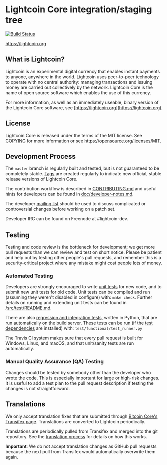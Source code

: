 Lightcoin Core integration/staging tree
=====================================

[![Build Status](https://travis-ci.org/lightcoin-project/lightcoin.svg?branch=master)](https://travis-ci.org/lightcoin-project/lightcoin)

https://lightcoin.org

What is Lightcoin?
----------------

Lightcoin is an experimental digital currency that enables instant payments to
anyone, anywhere in the world. Lightcoin uses peer-to-peer technology to operate
with no central authority: managing transactions and issuing money are carried
out collectively by the network. Lightcoin Core is the name of open source
software which enables the use of this currency.

For more information, as well as an immediately useable, binary version of
the Lightcoin Core software, see [https://lightcoin.org](https://lightcoin.org).

License
-------

Lightcoin Core is released under the terms of the MIT license. See [COPYING](COPYING) for more
information or see https://opensource.org/licenses/MIT.

Development Process
-------------------

The `master` branch is regularly built and tested, but is not guaranteed to be
completely stable. [Tags](https://github.com/lightcoin-project/lightcoin/tags) are created
regularly to indicate new official, stable release versions of Lightcoin Core.

The contribution workflow is described in [CONTRIBUTING.md](CONTRIBUTING.md)
and useful hints for developers can be found in [doc/developer-notes.md](doc/developer-notes.md).

The developer [mailing list](https://groups.google.com/forum/#!forum/lightcoin-dev)
should be used to discuss complicated or controversial changes before working
on a patch set.

Developer IRC can be found on Freenode at #lightcoin-dev.

Testing
-------

Testing and code review is the bottleneck for development; we get more pull
requests than we can review and test on short notice. Please be patient and help out by testing
other people's pull requests, and remember this is a security-critical project where any mistake might cost people
lots of money.

### Automated Testing

Developers are strongly encouraged to write [unit tests](src/test/README.md) for new code, and to
submit new unit tests for old code. Unit tests can be compiled and run
(assuming they weren't disabled in configure) with: `make check`. Further details on running
and extending unit tests can be found in [/src/test/README.md](/src/test/README.md).

There are also [regression and integration tests](/test), written
in Python, that are run automatically on the build server.
These tests can be run (if the [test dependencies](/test) are installed) with: `test/functional/test_runner.py`

The Travis CI system makes sure that every pull request is built for Windows, Linux, and macOS, and that unit/sanity tests are run automatically.

### Manual Quality Assurance (QA) Testing

Changes should be tested by somebody other than the developer who wrote the
code. This is especially important for large or high-risk changes. It is useful
to add a test plan to the pull request description if testing the changes is
not straightforward.

Translations
------------

We only accept translation fixes that are submitted through [Bitcoin Core's Transifex page](https://www.transifex.com/projects/p/bitcoin/).
Translations are converted to Lightcoin periodically.

Translations are periodically pulled from Transifex and merged into the git repository. See the
[translation process](doc/translation_process.md) for details on how this works.

**Important**: We do not accept translation changes as GitHub pull requests because the next
pull from Transifex would automatically overwrite them again.
